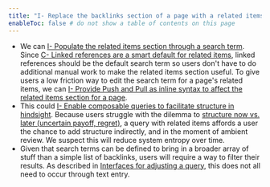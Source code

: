 ```yaml
---
title: "I- Replace the backlinks section of a page with a related items section"
enableToc: false # do not show a table of contents on this page
---
```

- We can [I- Populate the related items section through a search term](I-%20Populate%20the%20related%20items%20section%20through%20a%20search%20term.md). Since [C- Linked references are a smart default for related items](C-%20Linked%20references%20are%20a%20smart%20default%20for%20related%20items.md), linked references should be the default search term so users don't have to do additional manual work to make the related items section useful. To give users a low friction way to edit the search term for a page's related items, we can [I- Provide Push and Pull as inline syntax to affect the related items section for a page](I-%20Provide%20Push%20and%20Pull%20as%20inline%20syntax%20to%20affect%20the%20related%20items%20section%20for%20a%20page.md).
- This could [I- Enable composable queries to facilitate structure in hindsight](I-%20Enable%20composable%20queries%20to%20facilitate%20structure%20in%20hindsight.md). Because users struggle with the dilemma to [structure now vs. later (uncertain payoff, regret)](structure%20now%20vs.%20later%20(uncertain%20payoff,%20regret)), a query with related items affords a user the chance to add structure indirectly, and in the moment of ambient review. We suspect this will reduce system entropy over time.
- Given that search terms can be defined to bring in a broader array of stuff than a simple list of backlinks, users will require a way to filter their results. As described in [Interfaces for adjusting a query](Interfaces%20for%20adjusting%20a%20query.md), this does not all need to occur through text entry.
